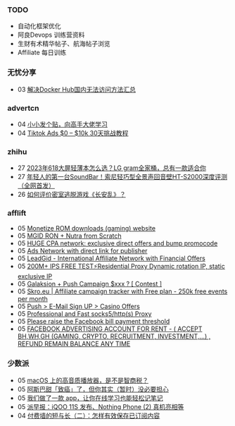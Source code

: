 ### TODO
-  自动化框架优化
-  阿良Devops 训练营资料
-  生财有术精华帖子、航海帖子浏览
-  Affiliate 每日训练

### 无忧分享
<!-- ruyo:START -->
-  03 [解决Docker Hub国内无法访问方法汇总](https://51.ruyo.net/18416.html)<!-- ruyo:END -->

### advertcn
<!-- advertcn:START -->
-  04 [小小发个贴，向高手大佬学习](https://www.advertcn.com/forum.php?mod=viewthread&tid=111067)
-  04 [Tiktok Ads $0 – $10k 30天挑战教程](https://www.advertcn.com/forum.php?mod=viewthread&tid=111066)<!-- advertcn:END -->

### zhihu
<!-- zhihu:START -->
-  27 [2023年618大屏轻薄本怎么选？LG gram全家桶，总有一款适合你](http://zhuanlan.zhihu.com/p/632641888?utm_campaign=rss&utm_medium=rss&utm_source=rss&utm_content=title)
-  27 [年轻人的第一台SoundBar！索尼轻巧型全景声回音壁HT-S2000深度评测（全网首发）](http://zhuanlan.zhihu.com/p/630990296?utm_campaign=rss&utm_medium=rss&utm_source=rss&utm_content=title)
-  26 [如何评价密室逃脱游戏《长安乱》？](http://www.zhihu.com/question/563950552/answer/3045961312?utm_campaign=rss&utm_medium=rss&utm_source=rss&utm_content=title)<!-- zhihu:END -->

### afflift
<!-- afflift:START -->
-  05 [Monetize ROM downloads &lpar;gaming&rpar; website](https://afflift.com/f/threads/monetize-rom-downloads-gaming-website.11227/?utm_source=rss&utm_medium=rss)
-  05 [MGID RON + Nutra from Scratch](https://afflift.com/f/threads/mgid-ron-nutra-from-scratch.10949/?utm_source=rss&utm_medium=rss)
-  05 [HUGE CPA network: exclusive direct offers and bump promocode](https://afflift.com/f/threads/huge-cpa-network-exclusive-direct-offers-and-bump-promocode.11077/?utm_source=rss&utm_medium=rss)
-  05 [Ads Network with direct link for publisher](https://afflift.com/f/threads/ads-network-with-direct-link-for-publisher.11218/?utm_source=rss&utm_medium=rss)
-  05 [LeadGid - International Affiliate Network with Financial Offers](https://afflift.com/f/threads/leadgid-international-affiliate-network-with-financial-offers.6217/?utm_source=rss&utm_medium=rss)
-  05 [200M+ IPS FREE TEST⚡Residential Proxy Dynamic rotation IP, static exclusive IP](https://afflift.com/f/threads/200m-ips-free-test%E2%9A%A1residential-proxy-dynamic-rotation-ip-static-exclusive-ip.11129/?utm_source=rss&utm_medium=rss)
-  05 [Galaksion + Push Campaign $xxx ? [ Contest ]](https://afflift.com/f/threads/galaksion-push-campaign-xxx-contest.11223/?utm_source=rss&utm_medium=rss)
-  05 [Skro.eu | Affiliate campaign tracker with Free plan - 250k free events per month](https://afflift.com/f/threads/skro-eu-affiliate-campaign-tracker-with-free-plan-250k-free-events-per-month.7260/?utm_source=rss&utm_medium=rss)
-  05 [Push &gt; E-Mail Sign UP &gt; Casino Offers](https://afflift.com/f/threads/push-e-mail-sign-up-casino-offers.8155/?utm_source=rss&utm_medium=rss)
-  05 [Professional and Fast socks5/http&lpar;s&rpar; Proxy](https://afflift.com/f/threads/professional-and-fast-socks5-http-s-proxy.11234/?utm_source=rss&utm_medium=rss)
-  05 [Please raise the Facebook bill payment threshold](https://afflift.com/f/threads/please-raise-the-facebook-bill-payment-threshold.11233/?utm_source=rss&utm_medium=rss)
-  05 [FACEBOOK ADVERTISING ACCOUNT FOR RENT - &lpar; ACCEPT BH,WH,GH &lpar;GAMING, CRYPTO, RECRUITMENT, INVESTMENT,...&rpar; , REFUND REMAIN BALANCE ANY TIME](https://afflift.com/f/threads/facebook-advertising-account-for-rent-accept-bh-wh-gh-gaming-crypto-recruitment-investment-refund-remain-balance-any-time.11161/?utm_source=rss&utm_medium=rss)<!-- afflift:END -->

### 少数派
<!-- sspai:START -->
-  05 [macOS 上的高音质播放器，是不是智商税？](https://sspai.com/post/80703)
-  05 [阿斯巴甜「致癌」了，但你其实（暂时）没必要担心](https://sspai.com/post/80856)
-  05 [我们做了一款 app，让你在线学习也能轻松记笔记](https://sspai.com/post/80763)
-  05 [派早报：iQOO 11S 发布、Nothing Phone &lpar;2&rpar; 真机亮相等](https://sspai.com/post/80855)
-  04 [付费墙的短与长（二）：怎样有效保存已订阅内容](https://sspai.com/prime/story/on-paywalls-02)<!-- sspai:END -->
